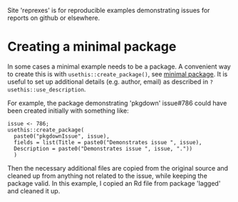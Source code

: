 Site 'reprexes' is for reproducible examples demonstrating issues for reports on
github or elsewhere.


# Creating a minimal package

In some cases a minimal example needs to be a package. 
A convenient way to create this is with `usethis::create_package()`, see [minimal
package](https://github.com/r-lib/pkgdown/blob/master/.github/CONTRIBUTING.md).
It is useful to set up additional details (e.g. author, email) as described in 
`?usethis::use_description`.

For example, the package demonstrating 'pkgdown' issue#786 could have been
created initially with something like:
```
issue <- 786; 
usethis::create_package(
  paste0("pkgdownIssue", issue), 
  fields = list(Title = paste0("Demonstrates issue ", issue), 
  Description = paste0("Demonstrates issue ", issue, "."))
  )
```
Then the necessary additional files are copied from the original source and
cleaned up from anything not related to the issue, while keeping the package
valid. In this example, I copied an Rd file from package 'lagged' and cleaned it
up.


